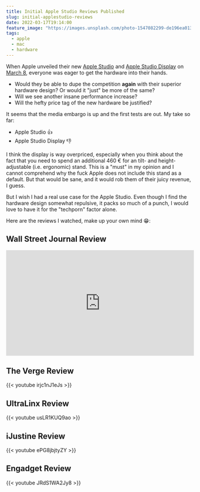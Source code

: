 ```yaml
---
title: Initial Apple Studio Reviews Published
slug: initial-applestudio-reviews
date: 2022-03-17T19:14:00
feature_image: "https://images.unsplash.com/photo-1547082299-de196ea013d6?ixlib=rb-1.2.1&ixid=MnwxMjA3fDB8MHxwaG90by1wYWdlfHx8fGVufDB8fHx8&auto=format&fit=crop&w=2670&q=80"
tags:
  - apple
  - mac
  - hardware
---
```


When Apple unveiled their new [Apple Studio](https://www.apple.com/de/mac-studio/) and [Apple Studio Display](https://www.apple.com/de/studio-display/) on [March 8](https://www.apple.com/de/apple-events/march-2022/), everyone was eager to get the hardware into their hands.

* Would they be able to dupe the competition **again** with their superior hardware design? Or would it "just" be more of the same?
* Will we see another insane performance increase?
* Will the hefty price tag of the new hardware be justified?

It seems that the media embargo is up and the first tests are out. My take so far: 

* Apple Studio 👍
* Apple Studio Display 👎

I think the display is way overpriced, especially when you think about the fact that you need to spend an additional 460 € for an tilt- and height-adjustable (i.e. ergonomic) stand. This is a "must" in my opinion and I cannot comprehend why the fuck Apple does not include this stand as a default. But that would be sane, and it would rob them of their juicy revenue, I guess.

But I wish I had a real use case for the Apple Studio. Even though I find the hardware design somewhat repulsive, it packs so much of a punch, I would love to have it for the "techporn" factor alone.

Here are the reviews I watched, make up your own mind 😁:

## Wall Street Journal Review
<iframe allowfullscreen="true" webkitallowfullscreen="true" mozallowfullscreen="true" frameborder="0" scrolling="no" marginheight="0" marginwidth="0" width="512" height="288" src="https://video-api.wsj.com/api-video/player/v3/iframe.html?guid=0911E1C0-A5F7-49DD-9E66-E67C3FC9C978"></iframe>

## The Verge Review
{{< youtube irjc1nJ1eJs >}}

## UltraLinx Review
{{< youtube usLR1KUQ9ao >}}

## iJustine Review
{{< youtube ePG8jbjtyZY >}}

## Engadget Review
{{< youtube JRdS1WA2Jy8 >}}
